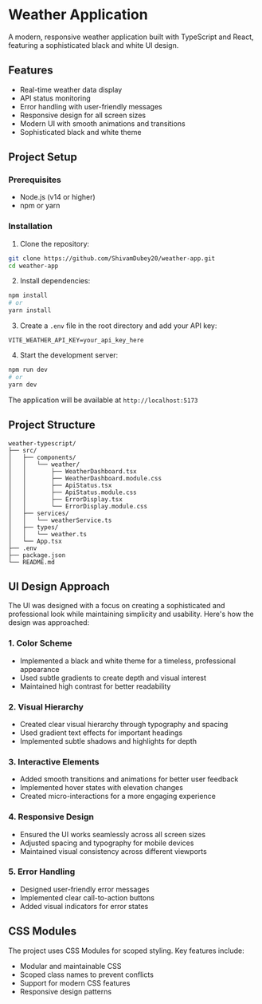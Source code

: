 # Weather Application

A modern, responsive weather application built with TypeScript and React, featuring a sophisticated black and white UI design.

## Features

- Real-time weather data display
- API status monitoring
- Error handling with user-friendly messages
- Responsive design for all screen sizes
- Modern UI with smooth animations and transitions
- Sophisticated black and white theme

## Project Setup

### Prerequisites

- Node.js (v14 or higher)
- npm or yarn

### Installation

1. Clone the repository:
```bash
git clone https://github.com/ShivamDubey20/weather-app.git
cd weather-app
```

2. Install dependencies:
```bash
npm install
# or
yarn install
```

3. Create a `.env` file in the root directory and add your API key:
```env
VITE_WEATHER_API_KEY=your_api_key_here
```

4. Start the development server:
```bash
npm run dev
# or
yarn dev
```

The application will be available at `http://localhost:5173`

## Project Structure

```
weather-typescript/
├── src/
│   ├── components/
│   │   └── weather/
│   │       ├── WeatherDashboard.tsx
│   │       ├── WeatherDashboard.module.css
│   │       ├── ApiStatus.tsx
│   │       ├── ApiStatus.module.css
│   │       ├── ErrorDisplay.tsx
│   │       └── ErrorDisplay.module.css
│   ├── services/
│   │   └── weatherService.ts
│   ├── types/
│   │   └── weather.ts
│   └── App.tsx
├── .env
├── package.json
└── README.md
```

## UI Design Approach

The UI was designed with a focus on creating a sophisticated and professional look while maintaining simplicity and usability. Here's how the design was approached:

### 1. Color Scheme
- Implemented a black and white theme for a timeless, professional appearance
- Used subtle gradients to create depth and visual interest
- Maintained high contrast for better readability

### 2. Visual Hierarchy
- Created clear visual hierarchy through typography and spacing
- Used gradient text effects for important headings
- Implemented subtle shadows and highlights for depth

### 3. Interactive Elements
- Added smooth transitions and animations for better user feedback
- Implemented hover states with elevation changes
- Created micro-interactions for a more engaging experience

### 4. Responsive Design
- Ensured the UI works seamlessly across all screen sizes
- Adjusted spacing and typography for mobile devices
- Maintained visual consistency across different viewports

### 5. Error Handling
- Designed user-friendly error messages
- Implemented clear call-to-action buttons
- Added visual indicators for error states

## CSS Modules

The project uses CSS Modules for scoped styling. Key features include:

- Modular and maintainable CSS
- Scoped class names to prevent conflicts
- Support for modern CSS features
- Responsive design patterns

